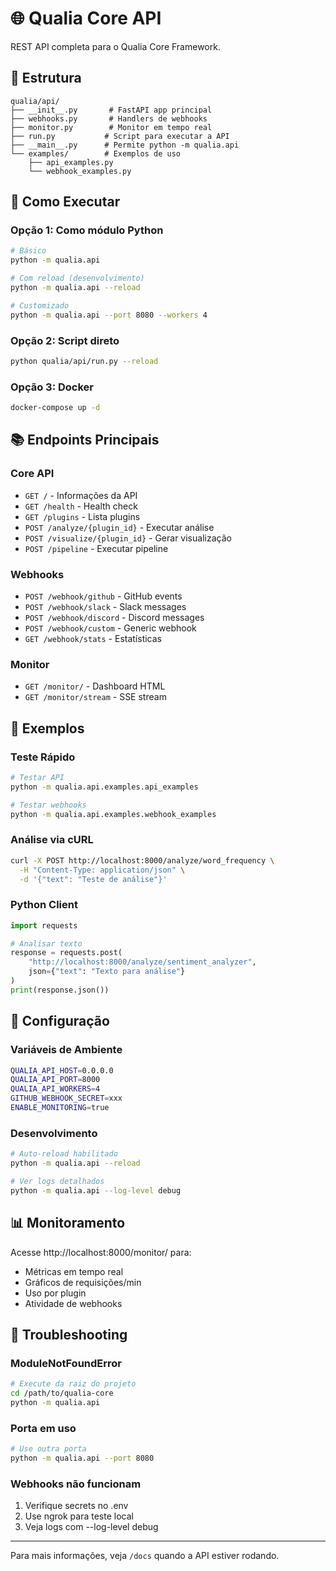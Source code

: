 # 🌐 Qualia Core API

REST API completa para o Qualia Core Framework.

## 📁 Estrutura

```
qualia/api/
├── __init__.py       # FastAPI app principal
├── webhooks.py       # Handlers de webhooks
├── monitor.py        # Monitor em tempo real
├── run.py           # Script para executar a API
├── __main__.py      # Permite python -m qualia.api
└── examples/        # Exemplos de uso
    ├── api_examples.py
    └── webhook_examples.py
```

## 🚀 Como Executar

### Opção 1: Como módulo Python
```bash
# Básico
python -m qualia.api

# Com reload (desenvolvimento)
python -m qualia.api --reload

# Customizado
python -m qualia.api --port 8080 --workers 4
```

### Opção 2: Script direto
```bash
python qualia/api/run.py --reload
```

### Opção 3: Docker
```bash
docker-compose up -d
```

## 📚 Endpoints Principais

### Core API
- `GET /` - Informações da API
- `GET /health` - Health check
- `GET /plugins` - Lista plugins
- `POST /analyze/{plugin_id}` - Executar análise
- `POST /visualize/{plugin_id}` - Gerar visualização
- `POST /pipeline` - Executar pipeline

### Webhooks
- `POST /webhook/github` - GitHub events
- `POST /webhook/slack` - Slack messages
- `POST /webhook/discord` - Discord messages
- `POST /webhook/custom` - Generic webhook
- `GET /webhook/stats` - Estatísticas

### Monitor
- `GET /monitor/` - Dashboard HTML
- `GET /monitor/stream` - SSE stream

## 🧪 Exemplos

### Teste Rápido
```bash
# Testar API
python -m qualia.api.examples.api_examples

# Testar webhooks
python -m qualia.api.examples.webhook_examples
```

### Análise via cURL
```bash
curl -X POST http://localhost:8000/analyze/word_frequency \
  -H "Content-Type: application/json" \
  -d '{"text": "Teste de análise"}'
```

### Python Client
```python
import requests

# Analisar texto
response = requests.post(
    "http://localhost:8000/analyze/sentiment_analyzer",
    json={"text": "Texto para análise"}
)
print(response.json())
```

## 🔧 Configuração

### Variáveis de Ambiente
```bash
QUALIA_API_HOST=0.0.0.0
QUALIA_API_PORT=8000
QUALIA_API_WORKERS=4
GITHUB_WEBHOOK_SECRET=xxx
ENABLE_MONITORING=true
```

### Desenvolvimento
```bash
# Auto-reload habilitado
python -m qualia.api --reload

# Ver logs detalhados
python -m qualia.api --log-level debug
```

## 📊 Monitoramento

Acesse http://localhost:8000/monitor/ para:
- Métricas em tempo real
- Gráficos de requisições/min
- Uso por plugin
- Atividade de webhooks

## 🐛 Troubleshooting

### ModuleNotFoundError
```bash
# Execute da raiz do projeto
cd /path/to/qualia-core
python -m qualia.api
```

### Porta em uso
```bash
# Use outra porta
python -m qualia.api --port 8080
```

### Webhooks não funcionam
1. Verifique secrets no .env
2. Use ngrok para teste local
3. Veja logs com --log-level debug

---

Para mais informações, veja `/docs` quando a API estiver rodando.